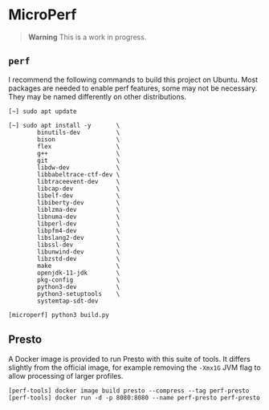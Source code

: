 # MicroPerf

> **Warning**
> This is a work in progress.

## `perf`

I recommend the following commands to build this project on Ubuntu.
Most packages are needed to enable perf features, some may not be necessary.
They may be named differently on other distributions.

```
[~] sudo apt update

[~] sudo apt install -y       \
        binutils-dev          \
        bison                 \
        flex                  \
        g++                   \
        git                   \
        libdw-dev             \
        libbabeltrace-ctf-dev \
        libtraceevent-dev     \
        libcap-dev            \
        libelf-dev            \
        libiberty-dev         \
        liblzma-dev           \
        libnuma-dev           \
        libperl-dev           \
        libpfm4-dev           \
        libslang2-dev         \
        libssl-dev            \
        libunwind-dev         \
        libzstd-dev           \
        make                  \
        openjdk-11-jdk        \
        pkg-config            \
        python3-dev           \
        python3-setuptools    \
        systemtap-sdt-dev

[microperf] python3 build.py
```

## Presto

A Docker image is provided to run Presto with this suite of tools.
It differs slightly from the official image, for example removing the `-Xmx1G`
JVM flag to allow processing of larger profiles.

```
[perf-tools] docker image build presto --compress --tag perf-presto
[perf-tools] docker run -d -p 8080:8080 --name perf-presto perf-presto
```

